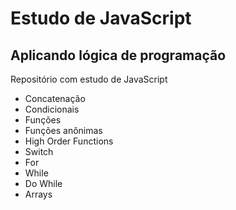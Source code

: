 # Estudo de JavaScript
## Aplicando lógica de programação
Repositório com estudo de JavaScript
 - Concatenação
 - Condicionais
 - Funções
 - Funções anônimas
 - High Order Functions
 - Switch
 - For
 - While
 - Do While
 - Arrays
 
